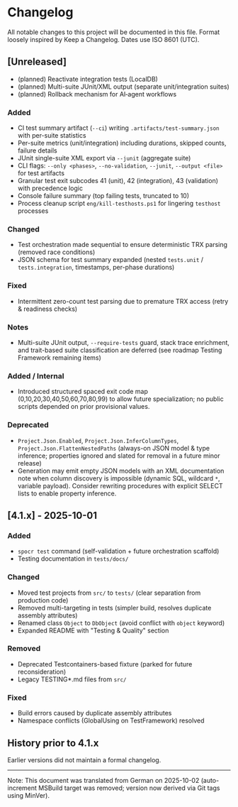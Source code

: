 # Changelog

All notable changes to this project will be documented in this file.
Format loosely inspired by Keep a Changelog. Dates use ISO 8601 (UTC).

## [Unreleased]

- (planned) Reactivate integration tests (LocalDB)
- (planned) Multi-suite JUnit/XML output (separate unit/integration suites)
- (planned) Rollback mechanism for AI‑agent workflows

### Added

- CI test summary artifact (`--ci`) writing `.artifacts/test-summary.json` with per-suite statistics
- Per-suite metrics (unit/integration) including durations, skipped counts, failure details
- JUnit single-suite XML export via `--junit` (aggregate suite)
- CLI flags: `--only <phases>`, `--no-validation`, `--junit`, `--output <file>` for test artifacts
- Granular test exit subcodes 41 (unit), 42 (integration), 43 (validation) with precedence logic
- Console failure summary (top failing tests, truncated to 10)
- Process cleanup script `eng/kill-testhosts.ps1` for lingering `testhost` processes

### Changed

- Test orchestration made sequential to ensure deterministic TRX parsing (removed race conditions)
- JSON schema for test summary expanded (nested `tests.unit` / `tests.integration`, timestamps, per-phase durations)

### Fixed

- Intermittent zero-count test parsing due to premature TRX access (retry & readiness checks)

### Notes

- Multi-suite JUnit output, `--require-tests` guard, stack trace enrichment, and trait-based suite classification are deferred (see roadmap Testing Framework remaining items)

### Added / Internal

- Introduced structured spaced exit code map (0,10,20,30,40,50,60,70,80,99) to allow future specialization; no public scripts depended on prior provisional values.

### Deprecated

- `Project.Json.Enabled`, `Project.Json.InferColumnTypes`, `Project.Json.FlattenNestedPaths` (always-on JSON model & type inference; properties ignored and slated for removal in a future minor release)
- Generation may emit empty JSON models with an XML documentation note when column discovery is impossible (dynamic SQL, wildcard `*`, variable payload). Consider rewriting procedures with explicit SELECT lists to enable property inference.

## [4.1.x] - 2025-10-01

### Added

- `spocr test` command (self-validation + future orchestration scaffold)
- Testing documentation in `tests/docs/`

### Changed

- Moved test projects from `src/` to `tests/` (clear separation from production code)
- Removed multi-targeting in tests (simpler build, resolves duplicate assembly attributes)
- Renamed class `Object` to `DbObject` (avoid conflict with `object` keyword)
- Expanded README with "Testing & Quality" section

### Removed

- Deprecated Testcontainers-based fixture (parked for future reconsideration)
- Legacy TESTING\*.md files from `src/`

### Fixed

- Build errors caused by duplicate assembly attributes
- Namespace conflicts (GlobalUsing on TestFramework) resolved

## History prior to 4.1.x

Earlier versions did not maintain a formal changelog.

---

Note: This document was translated from German on 2025-10-02 (auto-increment MSBuild target was removed; version now derived via Git tags using MinVer).

